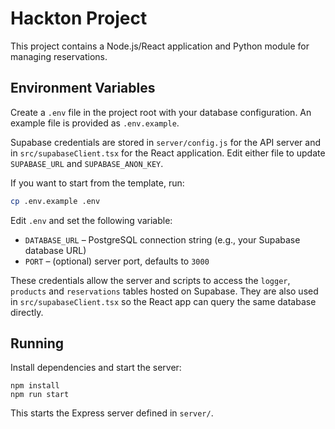 # Hackton Project

This project contains a Node.js/React application and Python module for managing reservations.

## Environment Variables

Create a `.env` file in the project root with your database configuration. An example
file is provided as `.env.example`.

Supabase credentials are stored in `server/config.js` for the API server and in
`src/supabaseClient.tsx` for the React application. Edit either file to update
`SUPABASE_URL` and `SUPABASE_ANON_KEY`.

If you want to start from the template, run:

```bash
cp .env.example .env
```

Edit `.env` and set the following variable:

- `DATABASE_URL` – PostgreSQL connection string (e.g., your Supabase database URL)
- `PORT` – (optional) server port, defaults to `3000`

These credentials allow the server and scripts to access the `logger`,
`products` and `reservations` tables hosted on Supabase. They are also used in
`src/supabaseClient.tsx` so the React app can query the same database directly.

## Running

Install dependencies and start the server:

```
npm install
npm run start
```

This starts the Express server defined in `server/`.
